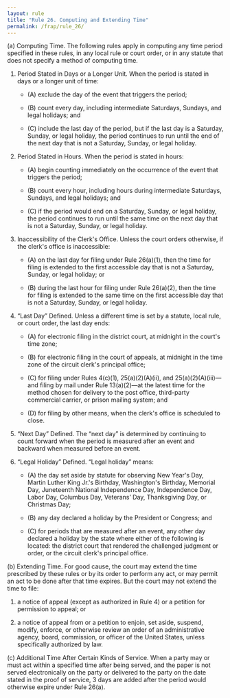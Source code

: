 ```yaml
---
layout: rule
title: "Rule 26. Computing and Extending Time"
permalink: /frap/rule_26/
---
```


(a) Computing Time. The following rules apply in computing any time period specified in these rules, in any local rule or court order, or in any statute that does not specify a method of computing time.


1. Period Stated in Days or a Longer Unit. When the period is stated in days or a longer unit of time:


    - (A) exclude the day of the event that triggers the period;


    - (B) count every day, including intermediate Saturdays, Sundays, and legal holidays; and


    - (C) include the last day of the period, but if the last day is a Saturday, Sunday, or legal holiday, the period continues to run until the end of the next day that is not a Saturday, Sunday, or legal holiday.


2. Period Stated in Hours. When the period is stated in hours:


    - (A) begin counting immediately on the occurrence of the event that triggers the period;


    - (B) count every hour, including hours during intermediate Saturdays, Sundays, and legal holidays; and


    - (C) if the period would end on a Saturday, Sunday, or legal holiday, the period continues to run until the same time on the next day that is not a Saturday, Sunday, or legal holiday.


3. Inaccessibility of the Clerk's Office. Unless the court orders otherwise, if the clerk's office is inaccessible:


    - (A) on the last day for filing under Rule 26(a)(1), then the time for filing is extended to the first accessible day that is not a Saturday, Sunday, or legal holiday; or


    - (B) during the last hour for filing under Rule 26(a)(2), then the time for filing is extended to the same time on the first accessible day that is not a Saturday, Sunday, or legal holiday.


4. “Last Day” Defined. Unless a different time is set by a statute, local rule, or court order, the last day ends:


    - (A) for electronic filing in the district court, at midnight in the court's time zone;


    - (B) for electronic filing in the court of appeals, at midnight in the time zone of the circuit clerk's principal office;


    - (C) for filing under Rules 4(c)(1), 25(a)(2)(A)(ii), and 25(a)(2)(A)(iii)—and filing by mail under Rule 13(a)(2)—at the latest time for the method chosen for delivery to the post office, third-party commercial carrier, or prison mailing system; and


    - (D) for filing by other means, when the clerk's office is scheduled to close.


5. “Next Day” Defined. The “next day” is determined by continuing to count forward when the period is measured after an event and backward when measured before an event.


6. “Legal Holiday” Defined. “Legal holiday” means:


    - (A) the day set aside by statute for observing New Year's Day, Martin Luther King Jr.'s Birthday, Washington's Birthday, Memorial Day, Juneteenth National Independence Day, Independence Day, Labor Day, Columbus Day, Veterans’ Day, Thanksgiving Day, or Christmas Day;


    - (B) any day declared a holiday by the President or Congress; and


    - (C) for periods that are measured after an event, any other day declared a holiday by the state where either of the following is located: the district court that rendered the challenged judgment or order, or the circuit clerk's principal office.


(b) Extending Time. For good cause, the court may extend the time prescribed by these rules or by its order to perform any act, or may permit an act to be done after that time expires. But the court may not extend the time to file:


1. a notice of appeal (except as authorized in Rule 4) or a petition for permission to appeal; or


2. a notice of appeal from or a petition to enjoin, set aside, suspend, modify, enforce, or otherwise review an order of an administrative agency, board, commission, or officer of the United States, unless specifically authorized by law.


(c) Additional Time After Certain Kinds of Service. When a party may or must act within a specified time after being served, and the paper is not served electronically on the party or delivered to the party on the date stated in the proof of service, 3 days are added after the period would otherwise expire under Rule 26(a).
